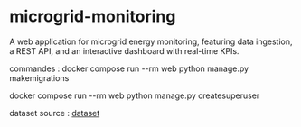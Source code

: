 # microgrid-monitoring
A web application for microgrid energy monitoring, featuring data ingestion, a REST API, and an interactive dashboard with real-time KPIs.


commandes :
docker compose run --rm web python manage.py makemigrations

docker compose run --rm web python manage.py createsuperuser

dataset source :
[dataset](https://www.kaggle.com/datasets/yekenot/power-data-from-mesa-del-sol-microgrid)